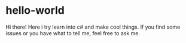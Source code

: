 # hello-world
Hi there!
Here i try learn into c# and make cool things.
If you find some issues or you  have what to tell me, feel free to ask me.
